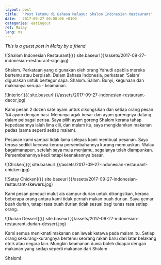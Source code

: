 ```yaml
---
layout: post
title:  "Post Tetamu di Bahasa Melayu: Shalom Indonesian Restaurant"
date:   2017-09-27 00:00:00 +0100
categories: eatingout
ref: Malay
lang: ms
---
```


*This is a guest post in Malay by a friend*

![Shalom Indonesian Restaurant]({{ site.baseurl }}/assets/2017-09-27-indonesian-restaurant-sign.jpg)

Shalom. Perkataan yang digunakan oleh orang Yahudi apabila mereka bertemu atau berpisah. Dalam Bahasa Indonesia, perkataan 'Salam' digunakan untuk bertegur sapa. Shalom. Salam. Bunyi, kegunaan dan maknanya serupa - keamanan.

![Interior]({{ site.baseurl }}/assets/2017-09-27-indonesian-restaurant-decor.jpg)

Kami pesan 2 dozen sate ayam untuk dikongsikan dan setiap orang pesan 1/4 ayam dengan nasi. Menunya agak besar dan ayam gorengnya datang dalam pelbagai perisa. Saya pilih ayam goreng Shalom kerana tahap kepedasannya ialah lima cili, dan malam itu, saya mengidamkan makanan pedas (sama seperti setiap malam).

Pesanan kami sampai tidak lama selepas kami membuat pesanan. Saya terasa sedikit kecewa kerana persembahannya kurang memuaskan. Walau bagaimanapun, setelah saya mula menjamu, segalanya telah diampunkan. Persembahannya kecil tetapi keenakannya besar.

![Chicken]({{ site.baseurl }}/assets/2017-09-27-indonesian-restaurant-chicken.jpg)

![Satay Chicken]({{ site.baseurl }}/assets/2017-09-27-indonesian-restaurant-skewers.jpg)

Kami pesan pencuci mulut ais campur durian untuk dikongsikan, kerana beberapa orang antara kami tidak pernah makan buah durian. Saya gemar buah durian, tetapi rasa buah durian tidak sesuai bagi tunas rasa setiap orang.

![Durian Dessert]({{ site.baseurl }}/assets/2017-09-27-indonesian-restaurant-durian-dessert.jpg)

Kami semua menikmati makanan dan lawak ketawa pada malam itu. Setiap orang sekurang-kurangnya bertemu seorang rakan baru dari latar belakang etnik atau negara lain. Mungkin keamanan dunia boleh dicapai dengan makanan yang sedap seperti makanan dari Shalom.

Shalom!
